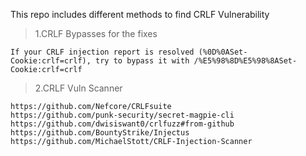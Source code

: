 This repo includes different methods to find CRLF Vulnerability
> 1.CRLF Bypasses for the fixes
```
If your CRLF injection report is resolved (%0D%0ASet-Cookie:crlf=crlf), try to bypass it with /%E5%98%8D%E5%98%8ASet-Cookie:crlf=crlf 
```

> 2.CRLF Vuln Scanner
```
https://github.com/Nefcore/CRLFsuite
https://github.com/punk-security/secret-magpie-cli
https://github.com/dwisiswant0/crlfuzz#from-github
https://github.com/BountyStrike/Injectus
https://github.com/MichaelStott/CRLF-Injection-Scanner
```
